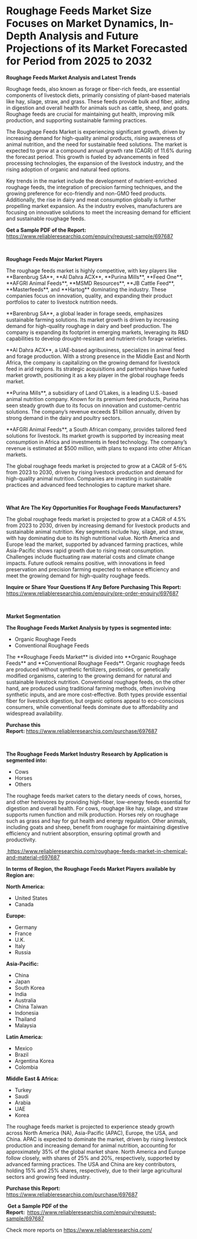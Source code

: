 <p><h1>Roughage Feeds Market Size Focuses on Market Dynamics, In-Depth Analysis and Future Projections of its Market Forecasted for Period from 2025 to 2032</h1></p><p><strong>Roughage Feeds Market Analysis and Latest Trends</strong></p>
<p><p>Roughage feeds, also known as forage or fiber-rich feeds, are essential components of livestock diets, primarily consisting of plant-based materials like hay, silage, straw, and grass. These feeds provide bulk and fiber, aiding in digestion and overall health for animals such as cattle, sheep, and goats. Roughage feeds are crucial for maintaining gut health, improving milk production, and supporting sustainable farming practices.</p><p>The Roughage Feeds Market is experiencing significant growth, driven by increasing demand for high-quality animal products, rising awareness of animal nutrition, and the need for sustainable feed solutions. The market is expected to grow at a compound annual growth rate (CAGR) of 11.6% during the forecast period. This growth is fueled by advancements in feed processing technologies, the expansion of the livestock industry, and the rising adoption of organic and natural feed options.</p><p>Key trends in the market include the development of nutrient-enriched roughage feeds, the integration of precision farming techniques, and the growing preference for eco-friendly and non-GMO feed products. Additionally, the rise in dairy and meat consumption globally is further propelling market expansion. As the industry evolves, manufacturers are focusing on innovative solutions to meet the increasing demand for efficient and sustainable roughage feeds.</p></p>
<p><strong>Get a Sample PDF of the Report:&nbsp;</strong> <a href="https://www.reliableresearchiq.com/enquiry/request-sample/697687?utm_campaign=1082&utm_medium=2&utm_source=Github&utm_content=ia&utm_term=26012025&utm_id=roughage-feeds">https://www.reliableresearchiq.com/enquiry/request-sample/697687</a></p>
<p>&nbsp;</p>
<p><strong>Roughage Feeds Major Market Players</strong></p>
<p><p>The roughage feeds market is highly competitive, with key players like **Barenbrug SA**, **Al Dahra ACX**, **Purina Mills**, **Feed One**, **AFGRI Animal Feeds**, **MSMD Resources**, **JB Cattle Feed**, **Masterfeeds**, and **Hartog** dominating the industry. These companies focus on innovation, quality, and expanding their product portfolios to cater to livestock nutrition needs.</p><p>**Barenbrug SA**, a global leader in forage seeds, emphasizes sustainable farming solutions. Its market growth is driven by increasing demand for high-quality roughage in dairy and beef production. The company is expanding its footprint in emerging markets, leveraging its R&D capabilities to develop drought-resistant and nutrient-rich forage varieties.</p><p>**Al Dahra ACX**, a UAE-based agribusiness, specializes in animal feed and forage production. With a strong presence in the Middle East and North Africa, the company is capitalizing on the growing demand for livestock feed in arid regions. Its strategic acquisitions and partnerships have fueled market growth, positioning it as a key player in the global roughage feeds market.</p><p>**Purina Mills**, a subsidiary of Land O’Lakes, is a leading U.S.-based animal nutrition company. Known for its premium feed products, Purina has seen steady growth due to its focus on innovation and customer-centric solutions. The company’s revenue exceeds $1 billion annually, driven by strong demand in the dairy and poultry sectors.</p><p>**AFGRI Animal Feeds**, a South African company, provides tailored feed solutions for livestock. Its market growth is supported by increasing meat consumption in Africa and investments in feed technology. The company’s revenue is estimated at $500 million, with plans to expand into other African markets.</p><p>The global roughage feeds market is projected to grow at a CAGR of 5-6% from 2023 to 2030, driven by rising livestock production and demand for high-quality animal nutrition. Companies are investing in sustainable practices and advanced feed technologies to capture market share.</p></p>
<p>&nbsp;</p>
<p><strong>What Are The Key Opportunities For Roughage Feeds Manufacturers?</strong></p>
<p><p>The global roughage feeds market is projected to grow at a CAGR of 4.5% from 2023 to 2030, driven by increasing demand for livestock products and sustainable animal nutrition. Key segments include hay, silage, and straw, with hay dominating due to its high nutritional value. North America and Europe lead the market, supported by advanced farming practices, while Asia-Pacific shows rapid growth due to rising meat consumption. Challenges include fluctuating raw material costs and climate change impacts. Future outlook remains positive, with innovations in feed preservation and precision farming expected to enhance efficiency and meet the growing demand for high-quality roughage feeds.</p></p>
<p><strong>Inquire or Share Your Questions If Any Before Purchasing This Report:</strong> <a href="https://www.reliableresearchiq.com/enquiry/pre-order-enquiry/697687?utm_campaign=1082&utm_medium=2&utm_source=Github&utm_content=ia&utm_term=26012025&utm_id=roughage-feeds">https://www.reliableresearchiq.com/enquiry/pre-order-enquiry/697687</a></p>
<p>&nbsp;</p>
<p><strong>Market Segmentation</strong></p>
<p><strong>The Roughage Feeds Market Analysis by types is segmented into:</strong></p>
<p><ul><li>Organic Roughage Feeds</li><li>Conventional Roughage Feeds</li></ul></p>
<p><p>The **Roughage Feeds Market** is divided into **Organic Roughage Feeds** and **Conventional Roughage Feeds**. Organic roughage feeds are produced without synthetic fertilizers, pesticides, or genetically modified organisms, catering to the growing demand for natural and sustainable livestock nutrition. Conventional roughage feeds, on the other hand, are produced using traditional farming methods, often involving synthetic inputs, and are more cost-effective. Both types provide essential fiber for livestock digestion, but organic options appeal to eco-conscious consumers, while conventional feeds dominate due to affordability and widespread availability.</p></p>
<p><strong>Purchase this Report:&nbsp;</strong><a href="https://www.reliableresearchiq.com/purchase/697687?utm_campaign=1082&utm_medium=2&utm_source=Github&utm_content=ia&utm_term=26012025&utm_id=roughage-feeds">https://www.reliableresearchiq.com/purchase/697687</a></p>
<p>&nbsp;</p>
<p><strong>The Roughage Feeds Market Industry Research by Application is segmented into:</strong></p>
<p><ul><li>Cows</li><li>Horses</li><li>Others</li></ul></p>
<p><p>The roughage feeds market caters to the dietary needs of cows, horses, and other herbivores by providing high-fiber, low-energy feeds essential for digestion and overall health. For cows, roughage like hay, silage, and straw supports rumen function and milk production. Horses rely on roughage such as grass and hay for gut health and energy regulation. Other animals, including goats and sheep, benefit from roughage for maintaining digestive efficiency and nutrient absorption, ensuring optimal growth and productivity.</p></p>
<p><a href="https://www.reliableresearchiq.com/roughage-feeds-market-in-chemical-and-material-r697687?utm_campaign=1082&utm_medium=2&utm_source=Github&utm_content=ia&utm_term=26012025&utm_id=roughage-feeds">&nbsp;https://www.reliableresearchiq.com/roughage-feeds-market-in-chemical-and-material-r697687</a></p>
<p><strong>In terms of Region, the Roughage Feeds Market Players available by Region are:</strong></p>
<p>
    <p> <strong> North America: </strong>
        <ul>
            <li>United States</li>
            <li>Canada</li>
        </ul>
        </p> 
    <p> <strong> Europe: </strong>
        <ul>
            <li>Germany</li>
            <li>France</li>
            <li>U.K.</li>
            <li>Italy</li>
            <li>Russia</li>
        </ul>
        </p> 
    <p> <strong> Asia-Pacific: </strong>
        <ul>
            <li>China</li>
            <li>Japan</li>
            <li>South Korea</li>
            <li>India</li>
            <li>Australia</li>
            <li>China Taiwan</li>
            <li>Indonesia</li>
            <li>Thailand</li>
            <li>Malaysia</li>
        </ul>
        </p> 
    <p> <strong> Latin America: </strong>
        <ul>
            <li>Mexico</li>
            <li>Brazil</li>
            <li>Argentina Korea</li>
            <li>Colombia</li>
        </ul>
        </p> 
    <p> <strong> Middle East & Africa: </strong>
        <ul>
            <li>Turkey</li>
            <li>Saudi</li>
            <li>Arabia</li>
            <li>UAE</li>
            <li>Korea</li>
        </ul>
    </p>
    </p>
<p><p>The roughage feeds market is projected to experience steady growth across North America (NA), Asia-Pacific (APAC), Europe, the USA, and China. APAC is expected to dominate the market, driven by rising livestock production and increasing demand for animal nutrition, accounting for approximately 35% of the global market share. North America and Europe follow closely, with shares of 25% and 20%, respectively, supported by advanced farming practices. The USA and China are key contributors, holding 15% and 25% shares, respectively, due to their large agricultural sectors and growing feed industry.</p></p>
<p><strong>Purchase this Report: </strong><a href="https://www.reliableresearchiq.com/purchase/697687?utm_campaign=1082&utm_medium=2&utm_source=Github&utm_content=ia&utm_term=26012025&utm_id=roughage-feeds">https://www.reliableresearchiq.com/purchase/697687</a></p>
<p>&nbsp;<strong>Get a Sample PDF of the Report:&nbsp;&nbsp;</strong><a href="https://www.reliableresearchiq.com/enquiry/request-sample/697687?utm_campaign=1082&utm_medium=2&utm_source=Github&utm_content=ia&utm_term=26012025&utm_id=roughage-feeds">https://www.reliableresearchiq.com/enquiry/request-sample/697687</a></p>
<p><strong></strong></p>
<p>Check more reports on <a href="https://www.reliableresearchiq.com/?utm_campaign=1082&utm_medium=2&utm_source=Github&utm_content=ia&utm_term=26012025&utm_id=roughage-feeds">https://www.reliableresearchiq.com/</a></p>